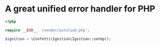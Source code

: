 # A great unified error handler for PHP

```php
<?php

require __DIR__.'/vendor/autoload.php';

$ignition = \Confetti\Ignition\Ignition::setUp();
```
